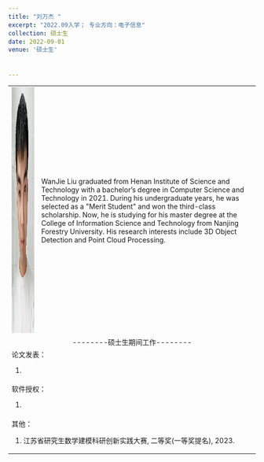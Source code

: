 ```yaml
---
title: "刘万杰 "
excerpt: "2022.09入学； 专业方向：电子信息"
collection: 硕士生
date: 2022-09-01
venue: '硕士生'


---
```

<table border="0">
<tr>
  <td> <img src='/images/wanjie.jpg' height="500" width="408">  </td>
 <td>WanJie Liu graduated from Henan Institute of Science and Technology with a bachelor’s degree in Computer Science and Technology in 2021. During his undergraduate years, he was selected as a "Merit Student" and won the third-class scholarship. Now, he is studying for his master degree at the College of Information Science and Technology from Nanjing Forestry University. His research interests include 3D Object Detection and Point Cloud Processing.</td>

</tr>

<tr>
<td colspan="2" align="center">--------硕士生期间工作--------
</td>
</tr>

<tr>
<td colspan="2">论文发表：
<ol class="level_1">
<li>  </li>
</ol>
</td>
</tr>

<tr>
<td colspan="2">软件授权：
<ol class="level_1">
<li>  </li>
</ol>
</td>
</tr>

<tr>
<td colspan="2">其他：
<ol class="level_1">
<li>  
江苏省研究生数学建模科研创新实践大赛, 二等奖(一等奖提名), 2023.
</li>
</ol>
</td>
</tr>

</table>